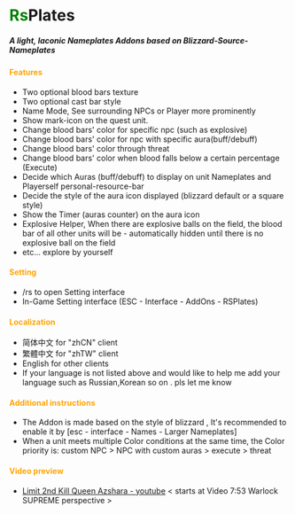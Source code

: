 # <font color = Green>Rs</font>Plates




##### A light, laconic Nameplates Addons based on Blizzard-Source-Nameplates

 

#### <font color = Orange>Features</font>

- Two optional blood bars texture
- Two optional cast bar style
- Name Mode, See surrounding NPCs or Player more prominently
- Show mark-icon on the quest unit.
- Change blood bars' color for specific npc (such as  explosive)
- Change blood bars' color for npc with  specific aura(buff/debuff) 
- Change blood bars' color through threat   
- Change blood bars' color when blood falls below a certain percentage (Execute)
- Decide which Auras (buff/debuff) to display on unit Nameplates and Playerself personal-resource-bar 
- Decide the style of the aura icon displayed (blizzard default or a square style)
- Show the Timer (auras counter) on the aura icon
- Explosive Helper, When there are explosive balls on the field, the blood bar of all other units will be - automatically hidden until there is no explosive ball on the field
- etc... explore by yourself
 

#### <font color = Orange>Setting</font>

- /rs to open Setting interface
- In-Game Setting interface (ESC - Interface - AddOns - RSPlates)
 

#### <font color = Orange>Localization</font>

- 简体中文 for "zhCN" client
- 繁體中文 for "zhTW" client
- English for other clients
- If your language is not listed above and would like to help me add your language such as Russian,Korean so on .  pls let me know
 

#### <font color = Orange>Additional instructions</font>

- The Addon is made based on the style of blizzard <Larger Nameplates>, It's recommended to enable it by [esc - interface - Names - Larger Nameplates]
- When a unit meets multiple Color conditions at the same time, the Color priority is:  custom NPC > NPC with custom auras > execute > threat

#### <font color = Orange>Video preview</font>

-  [Limit 2nd Kill Queen Azshara - youtube](https://www.youtube.com/watch?v=AdX0FfnaIO8) < starts at Video 7:53 Warlock SUPREME perspective >



